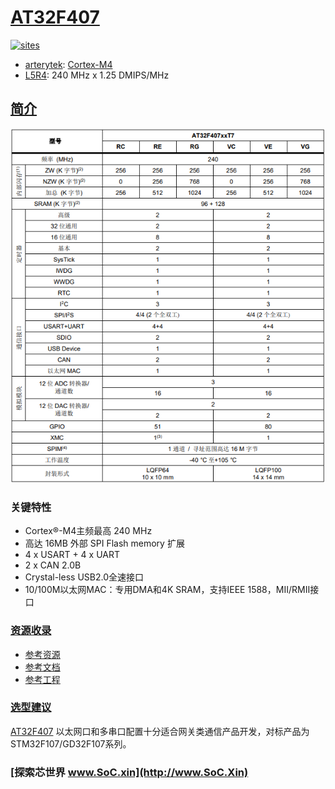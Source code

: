 ﻿# [AT32F407](https://github.com/SoCXin/AT32F407)

[![sites](http://182.61.61.133/link/resources/SoC.png)](http://www.SoC.Xin)

* [arterytek](https://www.arterytek.com/cn/index.jsp): [Cortex-M4](https://github.com/SoCXin/Cortex)
* [L5R4](https://github.com/SoCXin/Level): 240 MHz x 1.25 DMIPS/MHz

## [简介](https://github.com/SoCXin/AT32F407/wiki)

[![sites](docs/AT32F407.png)](https://www.arterytek.com/cn/product/AT32F407.jsp?t=1629178929761#Feature)

### 关键特性

* Cortex®-M4主频最高 240 MHz
* 高达 16MB 外部 SPI Flash memory 扩展
* 4 x USART + 4 x UART
* 2 x CAN 2.0B
* Crystal-less USB2.0全速接口
* 10/100M以太网MAC：专用DMA和4K SRAM，支持IEEE 1588，MII/RMII接口

### [资源收录](https://github.com/SoCXin/AT32F407)

* [参考资源](src/)
* [参考文档](docs/)
* [参考工程](project/)

### [选型建议](https://github.com/SoCXin)

[AT32F407](https://github.com/SoCXin/AT32F407) 以太网口和多串口配置十分适合网关类通信产品开发，对标产品为STM32F107/GD32F107系列。

### [探索芯世界 www.SoC.xin](http://www.SoC.Xin)
